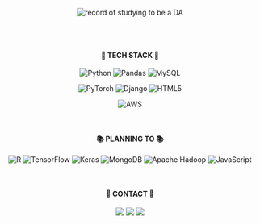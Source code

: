 
<div align="center"> 

![record of studying to be a DA](https://github.com/hansolki/hansolki/assets/145949904/96797c9e-448b-4136-8d29-372143356849)

<br>
<br>


<h4 align="center"> 🌿 TECH STACK 🌿 </h4>

![Python](https://img.shields.io/badge/python-3670A0?style=for-the-badge&logo=python&logoColor=ffdd54)
![Pandas](https://img.shields.io/badge/pandas-%23150458.svg?style=for-the-badge&logo=pandas&logoColor=white)
![MySQL](https://img.shields.io/badge/mysql-4479A1.svg?style=for-the-badge&logo=mysql&logoColor=white)

![PyTorch](https://img.shields.io/badge/PyTorch-%23EE4C2C.svg?style=for-the-badge&logo=PyTorch&logoColor=white)
![Django](https://img.shields.io/badge/django-%23092E20.svg?style=for-the-badge&logo=django&logoColor=white)
![HTML5](https://img.shields.io/badge/html5-%23E34F26.svg?style=for-the-badge&logo=html5&logoColor=white)

![AWS](https://img.shields.io/badge/AWS-%23FF9900.svg?style=for-the-badge&logo=amazon-aws&logoColor=white)

<br>

<h4 align="center"> 📚 PLANNING TO 📚 </h4>

![R](https://img.shields.io/badge/r-%23276DC3.svg?style=for-the-badge&logo=r&logoColor=white)
![TensorFlow](https://img.shields.io/badge/TensorFlow-%23FF6F00.svg?style=for-the-badge&logo=TensorFlow&logoColor=white)
![Keras](https://img.shields.io/badge/Keras-%23D00000.svg?style=for-the-badge&logo=Keras&logoColor=white)
![MongoDB](https://img.shields.io/badge/MongoDB-%234ea94b.svg?style=for-the-badge&logo=mongodb&logoColor=white)
![Apache Hadoop](https://img.shields.io/badge/Apache%20Hadoop-66CCFF?style=for-the-badge&logo=apachehadoop&logoColor=black)
![JavaScript](https://img.shields.io/badge/javascript-%23323330.svg?style=for-the-badge&logo=javascript&logoColor=%23F7DF1E)

<br>

<h4 align="center"> 🌲 CONTACT 🌲 </h4>

<img src="https://img.shields.io/badge/breezy_green@naver.com-03C75A?style=flat-square&logo=naver&logoColor=white"/>
<img src="https://img.shields.io/badge/jixs226@gmail.com-EA4335?style=flat-square&logo=gmail&logoColor=white"/>
<img src="https://img.shields.io/badge/hansolki-181717.svg?style=flat-square&logo=github&logoColor=white"/>
